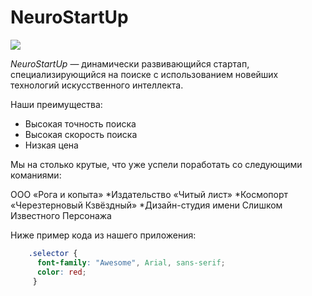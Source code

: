 # NeuroStartUp

![](.C:/Users/sasha/OneDrive/Документы/logo.png)

*NeuroStartUp* — динамически развивающийся стартап, специализирующийся на поиске с использованием 
 новейших технологий искусственного интеллекта.

Наши преимущества:
* Высокая точность поиска
* Высокая скорость поиска
* Низкая цена

Мы на столько крутые, что уже успели поработать со следующими команиями:

ООО «Рога и копыта»
*Издательство «Читый лист»
*Космопорт «Черезтерновый Кзвёздный»
*Дизайн-студия имени Слишком Известного Персонажа

Ниже пример кода из нашего приложения:

```CSS
    .selector {
      font-family: "Awesome", Arial, sans-serif;
      color: red;
     }